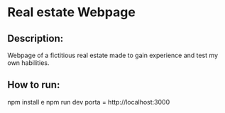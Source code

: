 <h1>Real estate Webpage</h1>
<h2>Description:</h2>
<p>
  Webpage of a fictitious real estate made to gain experience and test my own
  habilities.
</p>
<h2>How to run:</h2>
<p>
  npm install e npm run dev 
  porta = http://localhost:3000
</p>
